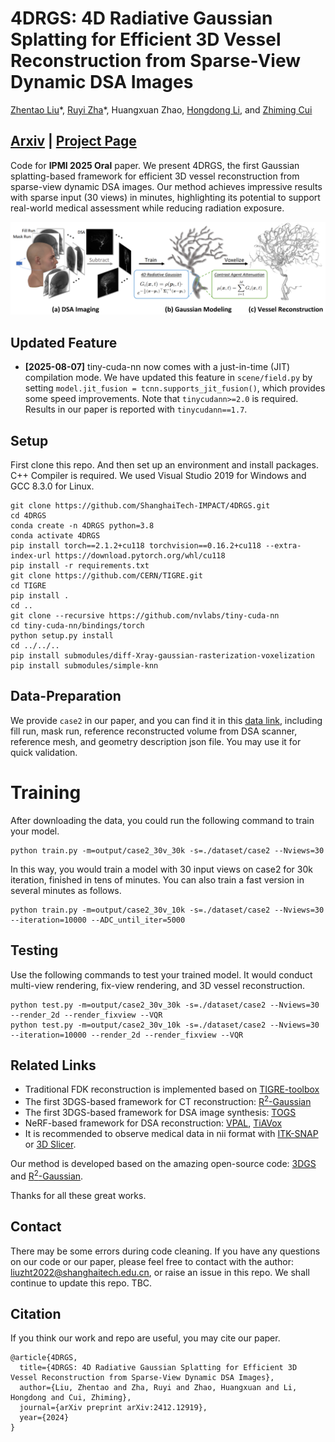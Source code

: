 # 4DRGS: 4D Radiative Gaussian Splatting for Efficient 3D Vessel Reconstruction from Sparse-View Dynamic DSA Images
[Zhentao Liu](https://zhentao-liu.github.io/)\*, [Ruyi Zha](https://ruyi-zha.github.io/)\*, Huangxuan Zhao, [Hongdong Li](https://users.cecs.anu.edu.au/~hongdong/), and [Zhiming Cui](https://shanghaitech-impact.github.io/)

## [Arxiv](https://arxiv.org/abs/2412.12919) | [Project Page](https://shanghaitech-impact.github.io/4DRGS/)

Code for **IPMI 2025 Oral** paper.
We present 4DRGS, the first Gaussian splatting-based framework for efficient 3D vessel reconstruction from sparse-view dynamic DSA images. Our method achieves impressive results with sparse input (30 views) in minutes, highlighting its potential to support real-world medical assessment while reducing radiation exposure.

![](./assest/overview.png)

## Updated Feature
- **[2025-08-07]** tiny-cuda-nn now comes with a just-in-time (JIT) compilation mode. We have updated this feature in `scene/field.py` by setting `model.jit_fusion = tcnn.supports_jit_fusion()`, which provides some speed improvements. Note that `tinycudann>=2.0` is required. Results in our paper is reported with `tinycudann==1.7`.

## Setup
First clone this repo. And then set up an environment and install packages. C++ Compiler is required. We used Visual Studio 2019 for Windows and GCC 8.3.0 for Linux.

    git clone https://github.com/ShanghaiTech-IMPACT/4DRGS.git
    cd 4DRGS
    conda create -n 4DRGS python=3.8
    conda activate 4DRGS
    pip install torch==2.1.2+cu118 torchvision==0.16.2+cu118 --extra-index-url https://download.pytorch.org/whl/cu118
    pip install -r requirements.txt
    git clone https://github.com/CERN/TIGRE.git
    cd TIGRE
    pip install .
    cd ..
    git clone --recursive https://github.com/nvlabs/tiny-cuda-nn
    cd tiny-cuda-nn/bindings/torch
    python setup.py install
    cd ../../..
    pip install submodules/diff-Xray-gaussian-rasterization-voxelization
    pip install submodules/simple-knn
    
## Data-Preparation
We provide `case2` in our paper, and you can find it in this [data link](https://drive.google.com/drive/folders/1vNnNfgAFzntEOZIhjm3PRMGh-1Vf2GeR?usp=sharing), including fill run, mask run, reference reconstructed volume from DSA scanner, reference mesh, and geometry description json file.
You may use it for quick validation.

# Training
After downloading the data, you could run the following command to train your model.

    python train.py -m=output/case2_30v_30k -s=./dataset/case2 --Nviews=30

In this way, you would train a model with 30 input views on case2 for 30k iteration, finished in tens of minutes. You can also train a fast version in several minutes as follows.

    python train.py -m=output/case2_30v_10k -s=./dataset/case2 --Nviews=30 --iteration=10000 --ADC_until_iter=5000

## Testing
Use the following commands to test your trained model. It would conduct multi-view rendering, fix-view rendering, and 3D vessel reconstruction.

    python test.py -m=output/case2_30v_30k -s=./dataset/case2 --Nviews=30 --render_2d --render_fixview --VQR
    python test.py -m=output/case2_30v_10k -s=./dataset/case2 --Nviews=30 --iteration=10000 --render_2d --render_fixview --VQR

## Related Links
- Traditional FDK reconstruction is implemented based on [TIGRE-toolbox](https://github.com/CERN/TIGRE)
- The first 3DGS-based framework for CT reconstruction: [R<sup>2</sup>-Gaussian](https://github.com/Ruyi-Zha/r2_gaussian)
- The first 3DGS-based framework for DSA image synthesis: [TOGS](https://github.com/hustvl/TOGS)
- NeRF-based framework for DSA reconstruction: [VPAL](https://arxiv.org/abs/2405.10705), [TiAVox](https://arxiv.org/abs/2309.02318)
- It is recommended to observe medical data in nii format with [ITK-SNAP](http://www.itksnap.org/pmwiki/pmwiki.php/) or [3D Slicer](https://www.slicer.org/).

Our method is developed based on the amazing open-source code: [3DGS](https://github.com/graphdeco-inria/gaussian-splatting) and [R<sup>2</sup>-Gaussian](https://github.com/Ruyi-Zha/r2_gaussian).

Thanks for all these great works.

## Contact
There may be some errors during code cleaning. If you have any questions on our code or our paper, please feel free to contact with the author: liuzht2022@shanghaitech.edu.cn, or raise an issue in this repo. We shall continue to update this repo. TBC.

## Citation
If you think our work and repo are useful, you may cite our paper.

    @article{4DRGS,
      title={4DRGS: 4D Radiative Gaussian Splatting for Efficient 3D Vessel Reconstruction from Sparse-View Dynamic DSA Images},
      author={Liu, Zhentao and Zha, Ruyi and Zhao, Huangxuan and Li, Hongdong and Cui, Zhiming},
      journal={arXiv preprint arXiv:2412.12919},
      year={2024}
    }
